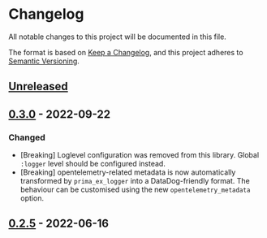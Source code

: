 # Changelog

All notable changes to this project will be documented in this file.

The format is based on [Keep a Changelog](https://keepachangelog.com/en/1.0.0/),
and this project adheres to [Semantic Versioning](https://semver.org/spec/v2.0.0.html).

## [Unreleased]

## [0.3.0] - 2022-09-22

### Changed

- [Breaking] Loglevel configuration was removed from this library. Global `:logger` level should be configured instead.
- [Breaking] opentelemetry-related metadata is now automatically transformed by `prima_ex_logger` into a DataDog-friendly
  format. The behaviour can be customised using the new `opentelemetry_metadata` option.

## [0.2.5] - 2022-06-16

[Unreleased]: https://github.com/primait/lira/compare/0.3.0...HEAD
[0.3.0]: https://github.com/primait/lira/compare/0.2.5...0.3.0
[0.2.5]: https://github.com/primait/lira/releases/tag/0.2.5

